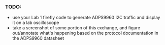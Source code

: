 ### TODO:

- use your Lab 1 firefly code to generate ADPS9960 I2C traffic and display it on a lab oscilloscope
- take a screenshot of some portion of this exchange, and figure out/annotate what's happening based on the protocol documentation in the ADPS9960 datasheet 

